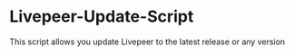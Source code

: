 # Livepeer-Update-Script
This script allows you update Livepeer to the latest release or any version 
